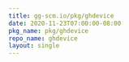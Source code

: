 ```yaml
---
title: gg-scm.io/pkg/ghdevice
date: 2020-11-23T07:00:00-08:00
pkg_name: pkg/ghdevice
repo_name: ghdevice
layout: single
---
```


